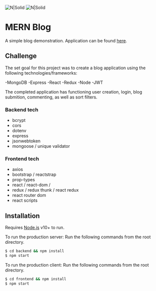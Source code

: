 ![N|Solid](https://img.shields.io/badge/build-passing-brightgreen) ![N|Solid](https://img.shields.io/node/v/react)

# MERN Blog
A simple blog demonstration. Application can be found [here](https://mernblog.nicolaurlicic.com).

## Challenge
The set goal for this project was to create a blog application using the following technologies/frameworks:

-MongoDB
-Express
-React
-Redux
-Node
-JWT

The completed application has functioning user creation, login, blog submition, commenting, as well as sort filters.

### Backend tech
  - bcrypt
  - cors
  - dotenv
  - express
  - jsonwebtoken
  - mongoose / unique validator

### Frontend tech
  - axios
  - bootstrap / reactstrap
  - prop-types
  - react / react-dom / 
  - redux / redux thunk / react redux 
  - react router dom
  - react scripts

## Installation

Requires [Node.js](https://nodejs.org/) v10+ to run.

To run the production server:
Run the following commands from the root directory.

```sh
$ cd backend && npm install
$ npm start
```

To run the production client:
Run the following commands from the root directory.

```sh
$ cd frontend && npm install
$ npm start
```
